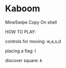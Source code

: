 # Kaboom
MineSwipe Copy
 On shell 



 HOW TO PLAY:

 controls for moving: w,a,s,d
 
 placing a flag: l
 
 discover square: k
